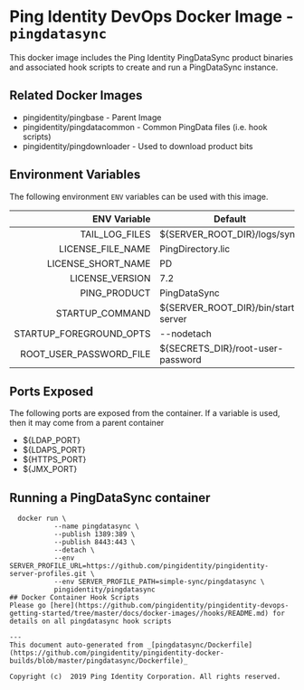 
# Ping Identity DevOps Docker Image - `pingdatasync`

This docker image includes the Ping Identity PingDataSync product binaries
and associated hook scripts to create and run a PingDataSync instance.

## Related Docker Images
- pingidentity/pingbase - Parent Image
- pingidentity/pingdatacommon - Common PingData files (i.e. hook scripts)
- pingidentity/pingdownloader - Used to download product bits
## Environment Variables
The following environment `ENV` variables can be used with 
this image. 

| ENV Variable  | Default     | Description
| ------------: | ----------- | ---------------------------------
| TAIL_LOG_FILES  | ${SERVER_ROOT_DIR}/logs/sync  | 
| LICENSE_FILE_NAME  | PingDirectory.lic  | 
| LICENSE_SHORT_NAME  | PD  | 
| LICENSE_VERSION  | 7.2  | 
| PING_PRODUCT  | PingDataSync  | 
| STARTUP_COMMAND  | ${SERVER_ROOT_DIR}/bin/start-server  | 
| STARTUP_FOREGROUND_OPTS  | --nodetach  | 
| ROOT_USER_PASSWORD_FILE  | ${SECRETS_DIR}/root-user-password  | 
## Ports Exposed
The following ports are exposed from the container.  If a variable is
used, then it may come from a parent container
- ${LDAP_PORT}
- ${LDAPS_PORT}
- ${HTTPS_PORT}
- ${JMX_PORT}

## Running a PingDataSync container
```
  docker run \
           --name pingdatasync \
           --publish 1389:389 \
           --publish 8443:443 \
           --detach \
           --env SERVER_PROFILE_URL=https://github.com/pingidentity/pingidentity-server-profiles.git \
           --env SERVER_PROFILE_PATH=simple-sync/pingdatasync \
           pingidentity/pingdatasync
## Docker Container Hook Scripts
Please go [here](https://github.com/pingidentity/pingidentity-devops-getting-started/tree/master/docs/docker-images//hooks/README.md) for details on all pingdatasync hook scripts

---
This document auto-generated from _[pingdatasync/Dockerfile](https://github.com/pingidentity/pingidentity-docker-builds/blob/master/pingdatasync/Dockerfile)_

Copyright (c)  2019 Ping Identity Corporation. All rights reserved.
